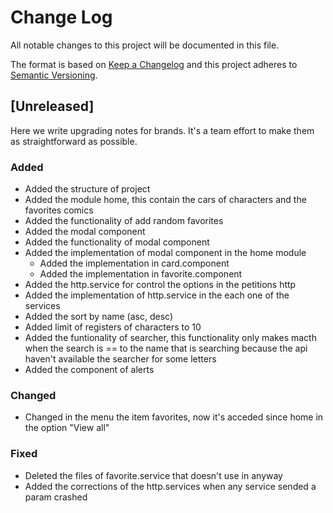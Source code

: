 
# Change Log
All notable changes to this project will be documented in this file.
 
The format is based on [Keep a Changelog](http://keepachangelog.com/)
and this project adheres to [Semantic Versioning](http://semver.org/).
 
## [Unreleased]
 
Here we write upgrading notes for brands. It's a team effort to make them as
straightforward as possible.
 
### Added
- Added the structure of project
- Added the module home, this contain the cars of characters and the favorites comics
- Added the functionality of add random favorites
- Added the modal component
- Added the functionality of modal component
- Added the implementation of modal component in the home module
  - Added the implementation in card.component
  - Added the implementation in favorite.component
- Added the http.service for control the options in the petitions http
- Added the implementation of http.service in the each one of the services
- Added the sort by name (asc, desc)
- Added limit of registers of characters to 10
- Added the funtionality of searcher, this functionality only makes macth when the search is == to the name that is searching
  because the api haven't available the searcher for some letters
- Added the component of alerts
 
### Changed
- Changed in the menu the item favorites, now it's acceded since home in the option "View all"
 
### Fixed
- Deleted the files of favorite.service that doesn't use in anyway
- Added the corrections of the http.services when any service sended a param crashed

